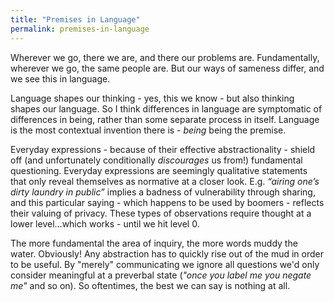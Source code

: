 ```yaml
---
title: "Premises in Language"
permalink: premises-in-language
---
```


Wherever we go, there we are, and there our problems are. Fundamentally, wherever we go, the same people are. But our ways of sameness differ, and we see this in language.

Language shapes our thinking - yes, this we know - but also thinking shapes our language. So I think differences in language are symptomatic of differences in being, rather than some separate process in itself.  Language is the most contextual invention there is - *being* being the premise.

Everyday expressions - because of their effective abstractionality - shield off (and unfortunately conditionally *discourages* us from!) fundamental questioning. Everyday expressions are seemingly qualitative statements that only reveal themselves as normative at a closer look. E.g. *“airing one’s dirty laundry in public”* implies a badness of vulnerability through sharing, and this particular saying - which happens to be used by boomers - reflects their valuing of privacy. These types of observations require thought at a lower level...which works - until we hit level 0.

The more fundamental the area of inquiry, the more words muddy the water. Obviously! Any abstraction has to quickly rise out of the mud in order to be useful. By "merely" communicating we ignore all questions we'd only consider meaningful at a preverbal state (*"once you label me you negate me"* and so on). So oftentimes, the best we can say is nothing at all.
